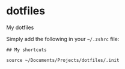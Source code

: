 # dotfiles

My dotfiles

Simply add the following in your `~/.zshrc` file:

`## My shortcuts`

`source ~/Documents/Projects/dotfiles/.init`
